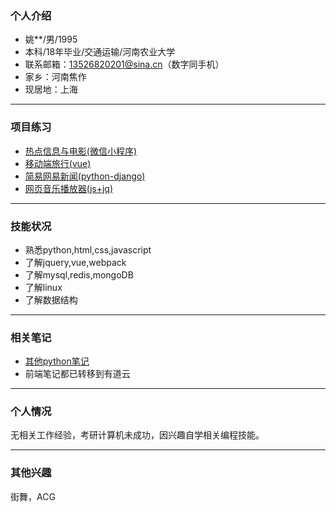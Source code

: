 ### 个人介绍

- 姚**/男/1995
- 本科/18年毕业/交通运输/河南农业大学
- 联系邮箱：13526820201@sina.cn（数字同手机）
- 家乡：河南焦作
- 现居地：上海

<hr>

### 项目练习


- [热点信息与电影(微信小程序)](https://github.com/bboyAyao/gitlearn/tree/master/wechat_demo)  
- [移动端旅行(vue)](https://github.com/bboyAyao/vue-qunar-travel)  
- [简易网易新闻(python-django)](https://github.com/bboyAyao/gitlearn/tree/master/newsSite/minicms)  
- [网页音乐播放器(js+jq)](https://github.com/bboyAyao/playermusic)
  
<hr>

### 技能状况

- 熟悉python,html,css,javascript
- 了解jquery,vue,webpack
- 了解mysql,redis,mongoDB
- 了解linux
- 了解数据结构



<hr/>

### 相关笔记
- [其他python笔记](https://www.jianshu.com/u/70edc617c7ce) 
- 前端笔记都已转移到有道云

<hr/>

### 个人情况
无相关工作经验，考研计算机未成功，因兴趣自学相关编程技能。

<hr/>

### 其他兴趣
街舞，ACG
